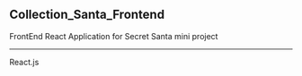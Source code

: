 ## Collection_Santa_Frontend

FrontEnd React Application for Secret Santa mini project

---

React.js
